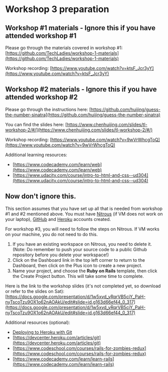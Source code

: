 # Workshop 3 preparation 

## Workshop #1 materials - Ignore this if you have attended workshop #1
Please go through the materials covered in workshop #1: [https://github.com/TechLadies/workshop-1-materials](https://github.com/TechLadies/workshop-1-materials)

Workshop recording: [https://www.youtube.com/watch?v=ktsF_Jcr3yY](https://www.youtube.com/watch?v=ktsF_Jcr3yY) 

## Workshop #2 materials - Ignore this if you have attended workshop #2
Please go through the instructions here: [https://github.com/huijing/guess-the-number-sinatra](https://github.com/huijing/guess-the-number-sinatra)

You can find the slides here: [https://www.chenhuijing.com/slides/tl-workshop-2/#/](https://www.chenhuijing.com/slides/tl-workshop-2/#/)

Workshop recording: [https://www.youtube.com/watch?v=9wVrWhcgToQ](https://www.youtube.com/watch?v=9wVrWhcgToQ) 

Additional learning resources:
* [https://www.codecademy.com/learn/web](https://www.codecademy.com/learn/web)
* [https://www.udacity.com/course/intro-to-html-and-css--ud304](https://www.udacity.com/course/intro-to-html-and-css--ud304)

## Now don't ignore this. 
This section assumes that you have set up all that is needed from workshop #1 and #2 mentioned above. You must have [Nitrous](https://www.nitrous.io/) (if VM does not work on your laptop), [GitHub](https://github.com) and [Heroku](https://www.heroku.com) accounts created.

For workshop #3, you will need to follow the steps on Nitrous. If VM works on your machine, you do not need to do this. 

1. If you have an existing workspace on Nitrous, you need to delete it. (Note: Do remember to push your source code to a public Github repository before you delete your workspace!)
2. Click on the Dashboard link in the top left corner to return to the Dashboard, then click on the Plus icon to create a new project.
3. Name your project, and choose the **Ruby on Rails** template, then click the Create Project button. This will take some time to complete.

Here is the link to the workshop slides (it's not completed yet, so download or refer to the slides on Sat): [https://docs.google.com/presentation/d/1w5xvd_yRqrVB5ciY_PaH-nyTscoTzu9OX1o62nAOAkU/edit#slide=id.g163d66ef44_0_317](https://docs.google.com/presentation/d/1w5xvd_yRqrVB5ciY_PaH-nyTscoTzu9OX1o62nAOAkU/edit#slide=id.g163d66ef44_0_317)

Additional resources (optional):
* [Deploying to Heroku with Git](https://www.youtube.com/watch?v=5kVtmnZNC8w)
* [https://devcenter.heroku.com/articles/git](https://devcenter.heroku.com/articles/git)
* [https://www.codeschool.com/courses/rails-for-zombies-redux](https://www.codeschool.com/courses/rails-for-zombies-redux)
* [https://www.codecademy.com/learn/learn-rails](https://www.codecademy.com/learn/learn-rails)

